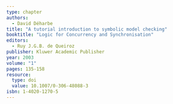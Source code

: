 ```yaml
---
type: chapter
authors:
  - David Déharbe
title: "A tutorial introduction to symbolic model checking"
booktitle: "Logic for Concurrency and Synchronisation"
editors:
  - Ruy J.G.B. de Queiroz
publisher: Kluwer Academic Publisher
year: 2003
volume: "1"
pages: 135-158
resource:
  type: doi
  value: 10.1007/0-306-48088-3
isbn: 1-4020-1270-5
---
```


